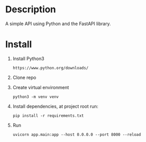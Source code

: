 # Description
A simple API using Python and the FastAPI library.


# Install
1. Install Python3
   ```
   https://www.python.org/downloads/
   ```
2. Clone repo
3. Create virtual environment
   ```
   python3 -m venv venv
   ```

4. Install dependencies, at project root run:
   ```
   pip install -r requirements.txt
   ```
5. Run
   ```
   uvicorn app.main:app --host 0.0.0.0 --port 8000 --reload
   ```
